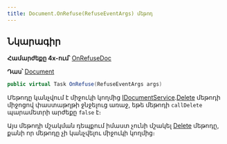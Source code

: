 ```yaml
---
title: Document.OnRefuse(RefuseEventArgs) մեթոդ
---
```


## Նկարագիր

**Համարժեքը 4x-ում՝** [OnRefuseDoc](https://armsoft.github.io/as4x-docs/HTM/ProgrGuide/ScriptProcs/OnRefuseDoc.html)

**Դաս՝** [Document](../document.md)

```c#
public virtual Task OnRefuse(RefuseEventArgs args)
```

Մեթոդը կանչվում է միջուկի կողմից [IDocumentService](../../services/IDocumentService.md).[Delete](../../services/IDocumentService/Delete.md) մեթոդի միջոցով փաստաթղթի ջնջելուց առաջ, եթե մեթոդի `callDelete` պարամետրի արժեքը `false` է։ 

Այս մեթոդի մշակման դեպքում իմաստ չունի մշակել [Delete](Delete.md) մեթոդը, քանի որ մեթոդը չի կանչվելու միջուկի կողմից։

